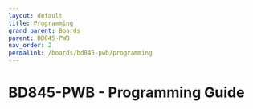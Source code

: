 ```yaml
---
layout: default
title: Programming
grand_parent: Boards
parent: BD845-PWB
nav_order: 2
permalink: /boards/bd845-pwb/programming
---
```


# BD845-PWB - Programming Guide
